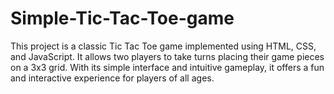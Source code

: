 # Simple-Tic-Tac-Toe-game
This project is a classic Tic Tac Toe game implemented using HTML, CSS, and JavaScript. It allows two players to take turns placing their game pieces on a 3x3 grid. With its simple interface and intuitive gameplay, it offers a fun and interactive experience for players of all ages.
